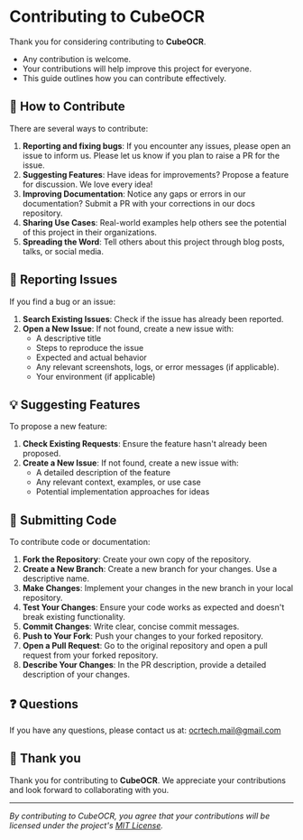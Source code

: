 # Contributing to CubeOCR

Thank you for considering contributing to **CubeOCR**. 
- Any contribution is welcome.
- Your contributions will help improve this project for everyone.
- This guide outlines how you can contribute effectively.


<!-- ## Table of Contents
- [How to Contribute](#contribute)
- [Reporting Issues](#repoting)
- [Suggesting Features](#proposing)
- [Submitting Code](#submitting)

<br> -->
<!-- - [Style Guide](#guide) -->



## 🌟 How to Contribute
There are several ways to contribute:
1. **Reporting and fixing bugs**: If you encounter any issues, please open an issue to inform us. Please let us know if you plan to raise a PR for the issue.
2. **Suggesting Features**: Have ideas for improvements? Propose a feature for discussion. We love every idea!
3. **Improving Documentation**: Notice any gaps or errors in our documentation? Submit a PR with your corrections in our docs repository.
4. **Sharing Use Cases**: Real-world examples help others see the potential of this project in their organizations.
5. **Spreading the Word**: Tell others about this project through blog posts, talks, or social media.



## 📝 Reporting Issues
If you find a bug or an issue:

1) **Search Existing Issues**: Check if the issue has already been reported.
2) **Open a New Issue**: If not found, create a new issue with:
   - A descriptive title
   - Steps to reproduce the issue
   - Expected and actual behavior
   - Any relevant screenshots, logs, or error messages (if applicable). 
   - Your environment (if applicable)



## 💡 Suggesting Features
To propose a new feature:

1) **Check Existing Requests**: Ensure the feature hasn't already been proposed.
2) **Create a New Issue**: If not found, create a new issue with:
   - A detailed description of the feature
   - Any relevant context, examples, or use case  
   - Potential implementation approaches for ideas


## 🚀 Submitting Code
To contribute code or documentation:

1) **Fork the Repository**: Create your own copy of the repository.
2) **Create a New Branch**: Create a new branch for your changes. Use a descriptive name.
3) **Make Changes**: Implement your changes in the new branch in your local repository.
4) **Test Your Changes**: Ensure your code works as expected and doesn't break existing functionality.
5) **Commit Changes**: Write clear, concise commit messages.
6) **Push to Your Fork**: Push your changes to your forked repository.
7) **Open a Pull Request**: Go to the original repository and open a pull request from your forked repository.
8) **Describe Your Changes**: In the PR description, provide a detailed description of your changes.



<!-- ## 📝 Code Style Guidelines
When contributing code, please follow these guidelines:
- Follow existing code style and patterns in the repository.
- Write clear, self-documenting code with descriptive variable and function names.
- Include comments for complex logic or non-obvious behavior.
- Write tests for new functionality and any changes.
- Update documentation for user-facing changes. -->


## ❓ Questions
If you have any questions, please contact us at: ocrtech.mail@gmail.com



## 🎉 Thank you
Thank you for contributing to **CubeOCR**. We appreciate your contributions and look forward to collaborating with you.
<!-- - We appreciate your help in making this project better. -->


---

*By contributing to CubeOCR, you agree that your contributions will be licensed under the project's [MIT License](./LICENSE).*
















